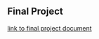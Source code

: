 ## Final Project 

[link to final project document](https://github.com/JonathanLehrfeld/datavisualization-fall2021/blob/main/Data%20Final%20Assignment.docx)
